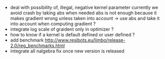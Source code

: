 
- deal with possibility of, illegal, negative kernel parameter
  currently we avoid crash by taking abs when needed
  abs is not enough because it makes gradient wrong unless taken into account
  -> use abs and take it into account when computing gradient ?
- integrate log scale of graident only in optimizer ?
- how to know if a kernel is default defined or user defined ?
- add benchmark http://www.resibots.eu/limbo/release-2.0/reg_benchmarks.html
- integrate all nalgebra fix once new version is released